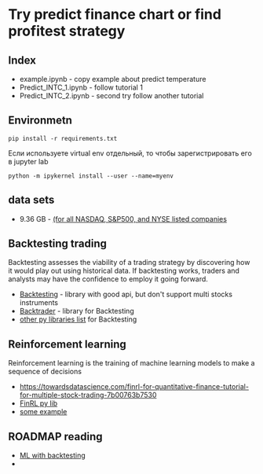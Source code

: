 # Try predict finance chart or find profitest strategy

## Index
- example.ipynb - copy example about predict temperature
- Predict_INTC_1.ipynb - follow tutorial 1
- Predict_INTC_2.ipynb - second try follow another tutorial

## Environmetn

```
pip install -r requirements.txt
```

Если используете virtual env отдельный, то чтобы зарегистрировать его в jupyter lab

```
python -m ipykernel install --user --name=myenv
```

## data sets

- 9.36 GB - [(for all NASDAQ, S&P500, and NYSE listed companies](https://www.kaggle.com/paultimothymooney/stock-market-data)

## Backtesting trading
Backtesting assesses the viability of a trading strategy by discovering how it would play out using historical data. If backtesting works, traders and analysts may have the confidence to employ it going forward.
- [Backtesting](https://github.com/kernc/backtesting.py) - library with good api, but don't support multi stocks instruments
- [Backtrader](https://github.com/mementum/backtrader) - library for Backtesting
- [other py libraries list](https://github.com/kernc/backtesting.py/blob/master/doc/alternatives.md) for Backtesting

## Reinforcement learning
Reinforcement learning is the training of machine learning models to make a sequence of decisions
- https://towardsdatascience.com/finrl-for-quantitative-finance-tutorial-for-multiple-stock-trading-7b00763b7530
- [FinRL py lib](https://github.com/AI4Finance-LLC/FinRL)
- [some example](https://github.com/AI4Finance-LLC/Deep-Reinforcement-Learning-for-Automated-Stock-Trading-Ensemble-Strategy-ICAIF-2020)

## ROADMAP reading
- [ML with backtesting](https://medium.com/analytics-vidhya/ml-classification-algorithms-to-predict-market-movements-and-backtesting-2382fdaf7a32)
- 